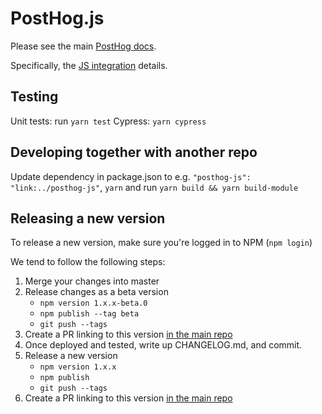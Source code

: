 # PostHog.js

Please see the main [PostHog docs](https://posthog.com/docs).

Specifically, the [JS integration](https://posthog.com/docs/integrations/js-integration) details.

## Testing

Unit tests: run `yarn test`
Cypress: `yarn cypress`

## Developing together with another repo

Update dependency in package.json to e.g. `"posthog-js": "link:../posthog-js"`, `yarn` and run `yarn build && yarn build-module`

## Releasing a new version

To release a new version, make sure you're logged in to NPM (`npm login`)

We tend to follow the following steps:

1. Merge your changes into master
2. Release changes as a beta version
    - `npm version 1.x.x-beta.0`
    - `npm publish --tag beta`
    - `git push --tags`
3. Create a PR linking to this version [in the main repo](https://github.com/posthog/posthog)
4. Once deployed and tested, write up CHANGELOG.md, and commit.
5. Release a new version
    - `npm version 1.x.x`
    - `npm publish`
    - `git push --tags`
6. Create a PR linking to this version [in the main repo](https://github.com/posthog/posthog)
